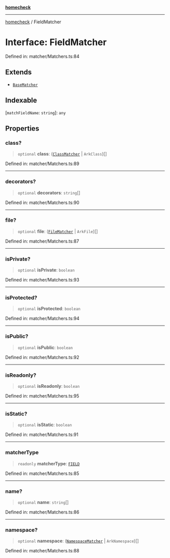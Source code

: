 [**homecheck**](../README.md)

***

[homecheck](../globals.md) / FieldMatcher

# Interface: FieldMatcher

Defined in: matcher/Matchers.ts:84

## Extends

- [`BaseMatcher`](BaseMatcher.md)

## Indexable

\[`matchFieldName`: `string`\]: `any`

## Properties

### class?

> `optional` **class**: ([`ClassMatcher`](ClassMatcher.md) \| `ArkClass`)[]

Defined in: matcher/Matchers.ts:89

***

### decorators?

> `optional` **decorators**: `string`[]

Defined in: matcher/Matchers.ts:90

***

### file?

> `optional` **file**: ([`FileMatcher`](FileMatcher.md) \| `ArkFile`)[]

Defined in: matcher/Matchers.ts:87

***

### isPrivate?

> `optional` **isPrivate**: `boolean`

Defined in: matcher/Matchers.ts:93

***

### isProtected?

> `optional` **isProtected**: `boolean`

Defined in: matcher/Matchers.ts:94

***

### isPublic?

> `optional` **isPublic**: `boolean`

Defined in: matcher/Matchers.ts:92

***

### isReadonly?

> `optional` **isReadonly**: `boolean`

Defined in: matcher/Matchers.ts:95

***

### isStatic?

> `optional` **isStatic**: `boolean`

Defined in: matcher/Matchers.ts:91

***

### matcherType

> `readonly` **matcherType**: [`FIELD`](../enumerations/MatcherTypes.md#field)

Defined in: matcher/Matchers.ts:85

***

### name?

> `optional` **name**: `string`[]

Defined in: matcher/Matchers.ts:86

***

### namespace?

> `optional` **namespace**: ([`NamespaceMatcher`](NamespaceMatcher.md) \| `ArkNamespace`)[]

Defined in: matcher/Matchers.ts:88
